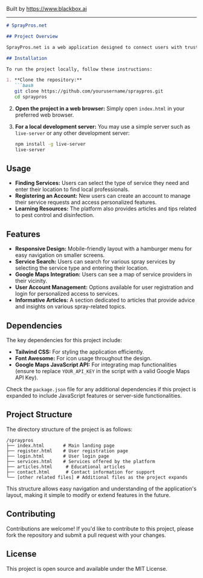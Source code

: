 
Built by https://www.blackbox.ai

---

```markdown
# SprayPros.net

## Project Overview

SprayPros.net is a web application designed to connect users with trusted spray service professionals in their area. The platform offers services including pest control, home disinfection, garden spray, and more, along with articles and resources to educate users on the best practices for these services.

## Installation

To run the project locally, follow these instructions:

1. **Clone the repository:**
   ```bash
   git clone https://github.com/yourusername/spraypros.git
   cd spraypros
   ```
   
2. **Open the project in a web browser:**
   Simply open `index.html` in your preferred web browser.

3. **For a local development server:**
   You may use a simple server such as `live-server` or any other development server:
   ```bash
   npm install -g live-server
   live-server
   ```

## Usage

- **Finding Services:** Users can select the type of service they need and enter their location to find local professionals.
- **Registering an Account:** New users can create an account to manage their service requests and access personalized features.
- **Learning Resources:** The platform also provides articles and tips related to pest control and disinfection.

## Features

- **Responsive Design:** Mobile-friendly layout with a hamburger menu for easy navigation on smaller screens.
- **Service Search:** Users can search for various spray services by selecting the service type and entering their location.
- **Google Maps Integration:** Users can see a map of service providers in their vicinity.
- **User Account Management:** Options available for user registration and login for personalized access to services.
- **Informative Articles:** A section dedicated to articles that provide advice and insights on various spray-related topics.

## Dependencies

The key dependencies for this project include:

- **Tailwind CSS:** For styling the application efficiently.
- **Font Awesome:** For icon usage throughout the design.
- **Google Maps JavaScript API:** For integrating map functionalities (ensure to replace `YOUR_API_KEY` in the script with a valid Google Maps API Key).

Check the `package.json` file for any additional dependencies if this project is expanded to include JavaScript features or server-side functionalities.

## Project Structure

The directory structure of the project is as follows:

```
/spraypros
├── index.html       # Main landing page
├── register.html    # User registration page
├── login.html       # User login page
├── services.html    # Services offered by the platform
├── articles.html     # Educational articles
├── contact.html      # Contact information for support
└── [other related files] # Additional files as the project expands
```

This structure allows easy navigation and understanding of the application's layout, making it simple to modify or extend features in the future.

## Contributing

Contributions are welcome! If you'd like to contribute to this project, please fork the repository and submit a pull request with your changes.

## License

This project is open source and available under the MIT License.
```